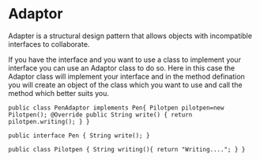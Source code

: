 # Adaptor

Adapter is a structural design pattern that allows objects with incompatible interfaces to collaborate.

If you have the interface and you want to use a class to implement your interface you can use an Adaptor class to do so.
Here in this case the Adaptor class will implement your interface and in the method defination you will create an object 
of the class which you want to use and call the method which better suits you.

 
`public class PenAdaptor implements Pen{
Pilotpen pilotpen=new Pilotpen();
@Override
public String write() {
return pilotpen.writing();
}
}`

`public interface Pen {
String write();
}`

`public class Pilotpen {
String writing(){
return "Writing....";
}
}`
